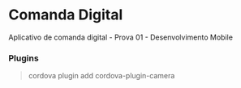 # Comanda Digital
Aplicativo de comanda digital - Prova 01 - Desenvolvimento Mobile

### Plugins
> cordova plugin add cordova-plugin-camera
